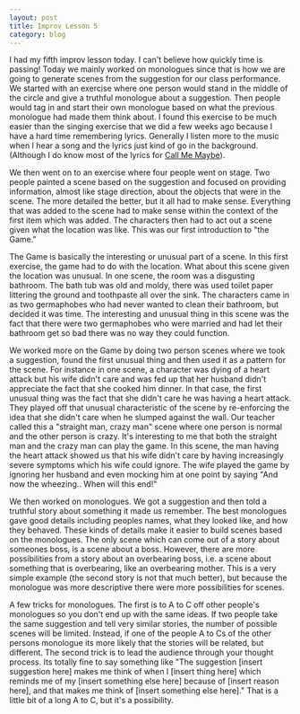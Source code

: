 ```yaml
---
layout: post
title: Improv Lesson 5
category: blog
---
```


I had my fifth improv lesson today. I can't believe how quickly time is passing! Today we mainly worked on monologues since that is how we are going to generate scenes from the suggestion for our class performance. We started with an exercise where one person would stand in the middle of the circle and give a truthful monologue about a suggestion. Then people would tag in and start their own monologue based on what the previous monologue had made them think about. I found this exercise to be much easier than the singing exercise that we did a few weeks ago because I have a hard time remembering lyrics. Generally I listen more to the music when I hear a song and the lyrics just kind of go in the background. (Although I do know most of the lyrics for [Call Me Maybe](http://www.youtube.com/watch?v=30Dldlfmr3U)).

We then went on to an exercise where four people went on stage. Two people painted a scene based on the suggestion and focused on providing information, almost like stage direction, about the objects that were in the scene. The more detailed the better, but it all had to make sense. Everything that was added to the scene had to make sense within the context of the first item which was added. The characters then had to act out a scene given what the location was like. This was our first introduction to "the Game."

The Game is basically the interesting or unusual part of a scene. In this first exercise, the game had to do with the location. What about this scene given the location was unusual. In one scene, the room was a disgusting bathroom. The bath tub was old and moldy, there was used toilet paper littering the ground and toothpaste all over the sink. The characters came in as two germaphobes who had never wanted to clean their bathroom, but decided it was time. The interesting and unusual thing in this scene was the fact that there were two germaphobes who were married and had let their bathroom get so bad there was no way they could function.

We worked more on the Game by doing two person scenes where we took a suggestion, found the first unusual thing and then used it as a pattern for the scene. For instance in one scene, a character was dying of a heart attack but his wife didn't care and was fed up that her husband didn't appreciate the fact that she cooked him dinner. In that case, the first unusual thing was the fact that she didn't care he was having a heart attack. They played off that unusual characteristic of the scene by re-enforcing the idea that she didn't care when he slumped against the wall. Our teacher called this a "straight man, crazy man" scene where one person is normal and the other person is crazy. It's interesting to me that both the straight man and the crazy man can play the game. In this scene, the man having the heart attack showed us that his wife didn't care by having increasingly severe symptoms which his wife could ignore. The wife played the game by ignoring her husband and even mocking him at one point by saying "And now the wheezing.. When will this end!"

We then worked on monologues. We got a suggestion and then told a truthful story about something it made us remember. The best monologues gave good details including peoples names, what they looked like, and how they behaved. These kinds of details make it easier to build scenes based on the monologues. The only scene which can come out of a story about someones boss, is a scene about a boss. However, there are more possibilities from a story about an overbearing boss, i.e. a scene about something that is overbearing, like an overbearing mother. This is a very simple example (the second story is not that much better), but because the monologue was more descriptive there were more possibilities for scenes.

A few tricks for monologues. The first is to A to C off other people's monologues so you don't end up with the same ideas. If two people take the same suggestion and tell very similar stories, the number of possible scenes will be limited. Instead, if one of the people A to Cs of the other persons monologue its more likely that the stories will be related, but different. The second trick is to lead the audience through your thought process. Its totally fine to say something like "The suggestion [insert suggestion here] makes me think of when I [insert thing here] which reminds me of my [insert something else here] because of [insert reason here], and that makes me think of [insert something else here]." That is a little bit of a long A to C, but it's a possibility.